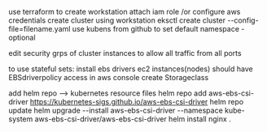 use terraform to create workstation
attach iam role /or configure aws credentials
create cluster using workstation 
eksctl create cluster --config-file=filename.yaml
use kubens from github to set default namespace -optional

edit security grps of cluster instances to allow all traffic from all ports


to use stateful sets:
install ebs drivers
ec2 instances(nodes) should have EBSdriverpolicy access in aws console
create Storageclass


add helm repo --> kubernetes resource files
helm repo add aws-ebs-csi-driver https://kubernetes-sigs.github.io/aws-ebs-csi-driver
helm repo update
helm upgrade --install aws-ebs-csi-driver --namespace kube-system aws-ebs-csi-driver/aws-ebs-csi-driver
helm install nginx .